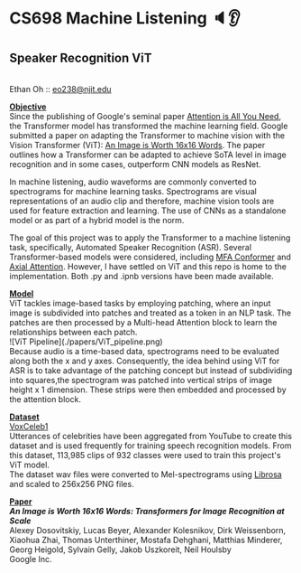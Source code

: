 <H1>CS698 Machine Listening 🔈👂</H1>
<H2>Speaker Recognition ViT</H2>

<br> Ethan Oh :: <a href="mailto:eo238@njit.edu">eo238@njit.edu</a>
</p>

<p><u><b>Objective</b></u>
<br>Since the publishing of Google's seminal paper <a href="https://arxiv.org/abs/1706.03762">
Attention is All You Need</a>, the Transformer model has transformed the machine learning
field. Google submitted a paper on adapting the Transformer to machine vision with the 
Vision Transformer (ViT): <a href="https://arxiv.org/abs/2010.11929"> An Image is Worth 16x16
Words</a>. The paper outlines how a Transformer can be adapted to achieve SoTA level in image
recognition and in some cases, outperform CNN models as ResNet.

In machine listening, audio waveforms are commonly converted to spectrograms for machine
learning tasks. Spectrograms are visual representations of an audio clip and therefore, 
machine vision tools are used for feature extraction and learning. The use of CNNs as a 
standalone model or as part of a hybrid model is the norm.

The goal of this project was to apply the Transformer to a machine listening task, 
specifically, Automated Speaker Recognition (ASR). Several Transformer-based models were 
considered, including <a href="https://arxiv.org/abs/2203.15249">MFA Conformer</a> and 
<a href="https://arxiv.org/abs/1912.12180">Axial Attention</a>. However, I have settled 
on ViT and this repo is home to the implementation. Both .py and .ipnb versions have been 
made available.
</p>

<p><u><b>Model</b></u>
<br>ViT tackles image-based tasks by employing patching, where an input image is subdivided
into patches and treated as a token in an NLP task. The patches are then processed by a
Multi-head Attention block to learn the relationships between each patch.
<br>![ViT Pipeline](./papers/ViT_pipeline.png)
<br>Because audio is a time-based data, spectrograms need to be evaluated along both the 
x and y axes. Consequently, the idea behind using ViT for ASR is to take advantage of the 
patching concept but instead of subdividing into squares,the spectrogram was patched into 
vertical strips of image height x 1 dimension. These strips were then embedded and 
processed by the attention block.
</p>

<p><u><b>Dataset</b></u>
<br><a href="https://www.robots.ox.ac.uk/~vgg/data/voxceleb/">VoxCeleb1</a>
<br>Utterances of celebrities have been aggregated from YouTube to create this dataset and 
is used frequently for training speech recognition models. From this dataset, 113,985 clips 
of 932 classes were used to train this project's ViT model.
<br> The dataset wav files were converted to Mel-spectrograms using 
<a href="https://github.com/librosa/librosa">Librosa</a> and scaled to 256x256 PNG files.
</p>

<p><u><b>Paper</b></u>
<br><i><b>An Image is Worth 16x16 Words: Transformers for Image Recognition at Scale</b></i>
<br>Alexey Dosovitskiy, Lucas Beyer, Alexander Kolesnikov, Dirk Weissenborn, Xiaohua Zhai, Thomas Unterthiner, Mostafa Dehghani, Matthias Minderer, Georg Heigold, Sylvain Gelly, Jakob Uszkoreit, Neil Houlsby
<br>Google Inc.
</p>